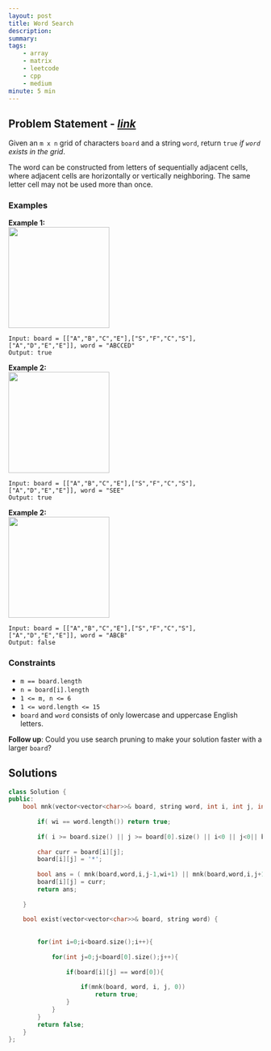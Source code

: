 ```yaml
---
layout: post
title: Word Search
description: 
summary: 
tags:
    - array
    - matrix
    - leetcode
    - cpp
    - medium
minute: 5 min
---
```


## Problem Statement - [*link*](https://leetcode.com/problems/word-search/)
Given an `m x n` grid of characters `board` and a string `word`, return `true` *if `word` exists in the grid*.

The word can be constructed from letters of sequentially adjacent cells, where adjacent cells are horizontally or vertically neighboring. The same letter cell may not be used more than once.

### Examples
**Example 1:**  
<img src="https://assets.leetcode.com/uploads/2020/11/04/word2.jpg" width="200">  
```
Input: board = [["A","B","C","E"],["S","F","C","S"],["A","D","E","E"]], word = "ABCCED"
Output: true
```

**Example 2:**  
<img src="https://assets.leetcode.com/uploads/2020/11/04/word-1.jpg" width="200">  
```
Input: board = [["A","B","C","E"],["S","F","C","S"],["A","D","E","E"]], word = "SEE"
Output: true
```

**Example 2:**  
<img src="https://assets.leetcode.com/uploads/2020/10/15/word3.jpg" width="200">  
```
Input: board = [["A","B","C","E"],["S","F","C","S"],["A","D","E","E"]], word = "ABCB"
Output: false
```
### Constraints
+ `m == board.length`
+ `n = board[i].length`
+ `1 <= m, n <= 6`
+ `1 <= word.length <= 15`
+ `board` and `word` consists of only lowercase and uppercase English letters.

**Follow up**: Could you use search pruning to make your solution faster with a larger `board`?

## Solutions
```cpp
class Solution {
public:
    bool mnk(vector<vector<char>>& board, string word, int i, int j, int wi){
        
        if( wi == word.length()) return true;
        
        if( i >= board.size() || j >= board[0].size() || i<0 || j<0|| board[i][j] == '*' || board[i][j] != word[wi]  ) return false;
        
        char curr = board[i][j];
        board[i][j] = '*';
        
        bool ans = ( mnk(board,word,i,j-1,wi+1) || mnk(board,word,i,j+1,wi+1) || mnk(board,word,i-1,j,wi+1) || mnk(board,word,i+1,j,wi+1) );
        board[i][j] = curr;
        return ans;
        
    }
    
    bool exist(vector<vector<char>>& board, string word) {
        
        
        for(int i=0;i<board.size();i++){
            
            for(int j=0;j<board[0].size();j++){
                
                if(board[i][j] == word[0]){
                    
                    if(mnk(board, word, i, j, 0))
                        return true;
                }
            }
        }
        return false;
    }
};
```
